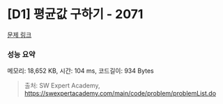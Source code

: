 # [D1] 평균값 구하기 - 2071 

[문제 링크](https://swexpertacademy.com/main/code/problem/problemDetail.do?contestProbId=AV5QRnJqA5cDFAUq) 

### 성능 요약

메모리: 18,652 KB, 시간: 104 ms, 코드길이: 934 Bytes



> 출처: SW Expert Academy, https://swexpertacademy.com/main/code/problem/problemList.do